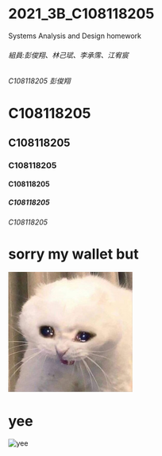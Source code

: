 # 2021_3B_C108118205
Systems Analysis and Design homework

###### 組員:彭俊翔、林己珷、李承霈、江宥宸
###### C108118205 彭俊翔
# C108118205 
## C108118205 
### C108118205 
#### C108118205 
##### C108118205 
###### C108118205 

# sorry my wallet but

![Q_Q](cryingcat.jpg)

# yee

![yee](https://upload.wikimedia.org/wikipedia/zh/1/19/Yee_Oro.PNG)




